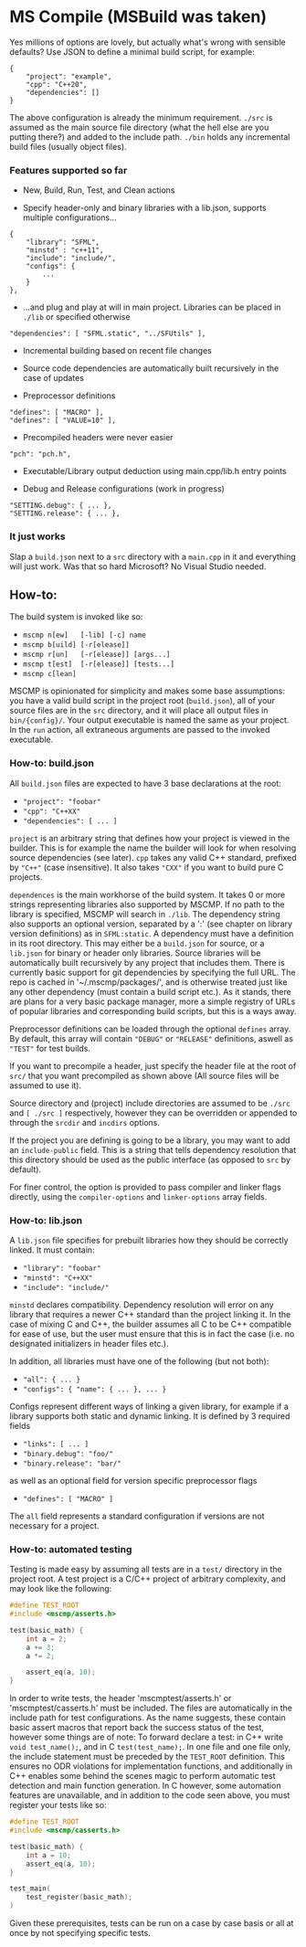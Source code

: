 # MS Compile (MSBuild was taken)

Yes millions of options are lovely, but actually what's wrong with sensible defaults? Use JSON to define a minimal build script, for example:
```
{
    "project": "example",
    "cpp": "C++20",
    "dependencies": []
}
```
The above configuration is already the minimum requirement. `./src` is assumed as the main source file directory (what the hell else are you putting there?) and added to the include path. `./bin` holds any incremental build files (usually object files).
### Features supported so far
- New, Build, Run, Test, and Clean actions

- Specify header-only and binary libraries with a lib.json, supports multiple configurations...
```
{
    "library": "SFML",
    "minstd" : "c++11",
    "include": "include/",
    "configs": {
        ...
    }
},
```
- ...and plug and play at will in main project. Libraries can be placed in `./lib` or specified otherwise
```
"dependencies": [ "SFML.static", "../SFUtils" ],
```
- Incremental building based on recent file changes

- Source code dependencies are automatically built recursively in the case of updates

- Preprocessor definitions
```
"defines": [ "MACRO" ],
"defines": [ "VALUE=10" ],
```
- Precompiled headers were never easier
```
"pch": "pch.h",
```
- Executable/Library output deduction using main.cpp/lib.h entry points

- Debug and Release configurations (work in progress)
```
"SETTING.debug": { ... },
"SETTING.release": { ... },
```

### It just works
Slap a `build.json` next to a `src` directory with a `main.cpp` in it and everything will just work. Was that so hard Microsoft? No Visual Studio needed.

## How-to:
The build system is invoked like so:

- `mscmp n[ew]   [-lib] [-c] name`
- `mscmp b[uild] [-r[elease]]`
- `mscmp r[un]   [-r[elease]] [args...]`
- `mscmp t[est]  [-r[elease]] [tests...]`
- `mscmp c[lean]`

MSCMP is opinionated for simplicity and makes some base assumptions: you have a valid build script in the project root (`build.json`), all of your source files are in the `src` directory, and it will place all output files in `bin/{config}/`. Your output executable is named the same as your project. In the `run` action, all extraneous arguments are passed to the invoked executable.

### How-to: build.json
All `build.json` files are expected to have 3 base declarations at the root:

- `"project": "foobar"`
- `"cpp": "C++XX"`
- `"dependencies": [ ... ]`

`project` is an arbitrary string that defines how your project is viewed in the builder. This is for example the name the builder will look for when resolving source dependencies (see later). `cpp` takes any valid C++ standard, prefixed by `"C++"` (case insensitive). It also takes `"CXX"` if you want to build pure C projects.

`dependences` is the main workhorse of the build system. It takes 0 or more strings representing libraries also supported by MSCMP. If no path to the library is specified, MSCMP will search in `./lib`. The dependency string also supports an optional version, separated by a ':' (see chapter on library version definitions) as in `SFML:static`. A dependency must have a definition in its root directory. This may either be a `build.json` for source, or a `lib.json` for binary or header only libraries. Source libraries will be automatically built recursively by any project that includes them.
There is currently basic support for git dependencies by specifying the full URL. The repo is cached in '~/.mscmp/packages/', and is otherwise treated just like any other dependency (must contain a build script etc.).
As it stands, there are plans for a very basic package manager, more a simple registry of URLs of popular libraries and corresponding build scripts, but this is a ways away.

Preprocessor definitions can be loaded through the optional `defines` array. By default, this array will contain `"DEBUG"` or `"RELEASE"` definitions, aswell as `"TEST"` for test builds.

If you want to precompile a header, just specify the header file at the root of `src/` that you want precompiled as shown above (All source files will be assumed to use it).

Source directory and (project) include directories are assumed to be `./src` and `[ ./src ]` respectively, however they can be overridden or appended to through the `srcdir` and `incdirs` options.

If the project you are defining is going to be a library, you may want to add an `include-public` field. This is a string that tells dependency resolution that this directory should be used as the public interface (as opposed to `src` by default).

For finer control, the option is provided to pass compiler and linker flags directly, using the `compiler-options` and `linker-options` array fields.

### How-to: lib.json
A `lib.json` file specifies for prebuilt libraries how they should be correctly linked. It must contain:

- `"library": "foobar"`
- `"minstd": "C++XX"`
- `"include": "include/"`

`minstd` declares compatibility. Dependency resolution will error on any library that requires a newer C++ standard than the project linking it. In the case of mixing C and C++, the builder assumes all C to be C++ compatible for ease of use, but the user must ensure that this is in fact the case (i.e. no designated initializers in header files etc.).

In addition, all libraries must have one of the following (but not both):

- `"all": { ... }`
- `"configs": { "name": { ... }, ... }`

Configs represent different ways of linking a given library, for example if a library supports both static and dynamic linking. It is defined by 3 required fields

- `"links": [ ... ]`
- `"binary.debug": "foo/"`
- `"binary.release": "bar/"`

as well as an optional field for version specific preprocessor flags

- `"defines": [ "MACRO" ]`

The `all` field represents a standard configuration if versions are not necessary for a project.

### How-to: automated testing
Testing is made easy by assuming all tests are in a `test/` directory in the project root. A test project is a C/C++ project of arbitrary complexity, and may look like the following:
```cpp
#define TEST_ROOT
#include <mscmp/asserts.h>

test(basic_math) {
    int a = 2;
    a += 3;
    a *= 2;

    assert_eq(a, 10);
}
```
In order to write tests, the header 'mscmptest/asserts.h' or 'mscmptest/casserts.h' must be included. The files are automatically in the include path for test configurations. As the name suggests, these contain basic assert macros that report back the success status of the test, however some things are of note:
To forward declare a test: in C++ write `void test_name();`, and in C `test(test_name);`.
In one file and one file only, the include statement must be preceded by the `TEST_ROOT` definition. This ensures no ODR violations for implementation functions, and additionally in C++ enables some behind the scenes magic to perform automatic test detection and main function generation.
In C however, some automation features are unavailable, and in addition to the code seen above, you must register your tests like so:
```cpp
#define TEST_ROOT
#include <mscmp/casserts.h>

test(basic_math) {
    int a = 10;
    assert_eq(a, 10);
}

test_main(
    test_register(basic_math);
)
```
Given these prerequisites, tests can be run on a case by case basis or all at once by not specifying specific tests.

